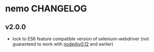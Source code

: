 # nemo CHANGELOG

## v2.0.0

* lock to ES6 feature compatible version of selenium-webdriver (not guaranteed to work with node@v0.12 and earlier)